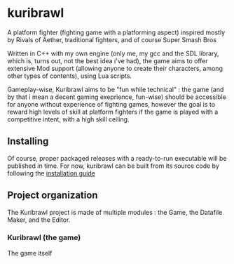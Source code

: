 # kuribrawl
A platform fighter (fighting game with a platforming aspect) inspired mostly by Rivals of Aether, traditional fighters, and of course Super Smash Bros

Written in C++ with my own engine (only me, my gcc and the SDL library, which is, turns out, not the best idea i've had), the game aims to offer extensive Mod support (allowing anyone to create their characters, among other types of contents), using Lua scripts.

Gameplay-wise, Kuribrawl aims to be "fun while technical" : the game (and by that i mean a decent gaming exeprience, fun-wise) should be accessible for anyone without experience of fighting games, however the goal is to reward high levels of skill at platform fighters if the game is played with a competitive intent, with a high skill ceiling.

## Installing
Of course, proper packaged releases with a ready-to-run executable will be published in time. For now, kuribrawl can be built from its source code by following the [installation guide](./doc/internal/install-build.md#Kuribrawl)

## Project organization

The Kuribrawl project is made of multiple modules : the Game, the Datafile Maker, and the Editor. 

### Kuribrawl (the game)
The game itself 